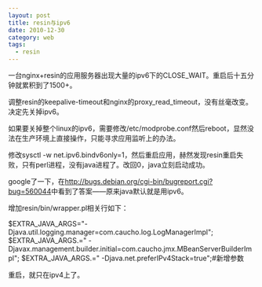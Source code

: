 ```yaml
---
layout: post
title: resin与ipv6
date: 2010-12-30
category: web
tags:
  - resin
---
```


一台nginx+resin的应用服务器出现大量的ipv6下的CLOSE_WAIT。重启后十五分钟就累积到了1500+。

调整resin的keepalive-timeout和nginx的proxy_read_timeout，没有丝毫改变。决定先关掉ipv6。

如果要关掉整个linux的ipv6，需要修改/etc/modprobe.conf然后reboot，显然没法在生产环境上直接操作，只能寻求应用监听上的办法。

修改sysctl -w net.ipv6.bindv6only=1，然后重启应用，赫然发现resin重启失败，只有perl进程，没有java进程了。改回0，java立刻启动成功。

google了一下，在<a href="http://bugs.debian.org/cgi-bin/bugreport.cgi?bug=560044">http://bugs.debian.org/cgi-bin/bugreport.cgi?bug=560044</a>中看到了答案——原来java默认就是用ipv6。

增加resin/bin/wrapper.pl相关行如下：

$EXTRA_JAVA_ARGS="-Djava.util.logging.manager=com.caucho.log.LogManagerImpl";
$EXTRA_JAVA_ARGS.=" -Djavax.management.builder.initial=com.caucho.jmx.MBeanServerBuilderImpl";
$EXTRA_JAVA_ARGS.=" -Djava.net.preferIPv4Stack=true";#新增参数

重启，就只在ipv4上了。
